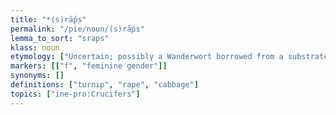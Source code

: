 ```yaml
---
title: "*(s)rā́ps"
permalink: "/pie/noun/(s)rā́ps"
lemma_to_sort: "sraps"
klass: noun
etymology: ["Uncertain; possibly a Wanderwort borrowed from a substrate language, perhaps compare Old Chinese 蘆菔 (*rābūɡ, “turnip”), Proto-Semitic *lapt- (“turnip”), Sumerian 𒇻𒂠𒊬 (LU-UB₂ŠAR /lub/, “turnip”). Alternatively from Proto-Indo-European *srebʰ- (“to sip, slurp”)."]
markers: [["f", "feminine gender"]]
synonyms: []
definitions: ["turnip", "rape", "cabbage"]
topics: ["ine-pro:Crucifers"]
---
```

